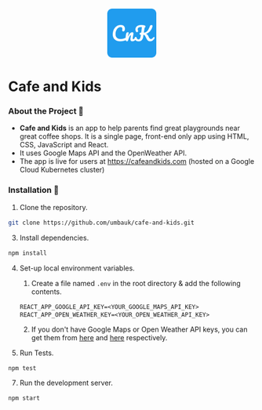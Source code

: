 <p align="center">
<img src="https://github.com/umbauk/cafe-and-kids/blob/master/public/android-chrome-512x512.png" height="100px">
</p>

# Cafe and Kids

### About the Project 🔘

- **Cafe and Kids** is an app to help parents find great playgrounds near great coffee shops. It is a single page, front-end only app using HTML, CSS, JavaScript and React. 
- It uses Google Maps API and the OpenWeather API. 
- The app is live for users at https://cafeandkids.com (hosted on a Google Cloud Kubernetes cluster)

### Installation 🔮

1. Clone the repository.

```bash
git clone https://github.com/umbauk/cafe-and-kids.git
```    

3. Install dependencies.

```bash
npm install
```

4. Set-up local environment variables.
	1. Create a file named `.env` in the root directory & add the following contents.
	
	```text
  	REACT_APP_GOOGLE_API_KEY=<YOUR_GOOGLE_MAPS_API_KEY>
 	REACT_APP_OPEN_WEATHER_KEY=<YOUR_OPEN_WEATHER_API_KEY>
	```
	2. If you don't have Google Maps or Open Weather API keys, you can get them from [here](https://developers.google.com/maps/documentation/javascript/get-api-key) and [here](https://openweathermap.org/appid) respectively. 

6. Run Tests.

```bash
npm test
```

7. Run the development server.

```bash
npm start
```
